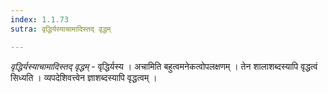 ```yaml
---
index: 1.1.73
sutra: वृद्धिर्यस्याचामादिस्तद् वृद्धम्

---
```

_वृद्धिर्यस्याचामादिस्तद् वृद्धम्_ - वृद्धिर्यस्य । अचामिति बहुत्वमनेकत्वोपलक्षणम् । तेन शालाशब्दस्यापि वृद्धत्वं सिध्यति । व्यपदेशिवत्त्वेन ज्ञाशब्दस्यापि वृद्धत्वम् ।